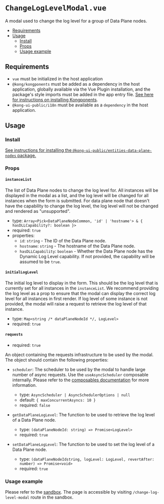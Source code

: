 # `ChangeLogLevelModal.vue`

A modal used to change the log level for a group of Data Plane nodes.

- [Requirements](#requirements)
- [Usage](#usage)
  - [Install](#install)
  - [Props](#props)
  - [Usage example](#usage-example)

## Requirements

- `vue` must be initialized in the host application
- `@kong/kongponents` must be added as a dependency in the host application, globally available via the Vue Plugin installation, and the package's style imports must be added in the app entry file. [See here for instructions on installing Kongponents](https://kongponents.konghq.com/#globally-install-all-kongponents).
- `@kong-ui-public/i18n` must be available as a `dependency` in the host application.

## Usage

### Install
[See instructions for installing the `@kong-ui-public/entities-data-plane-nodes` package.](../README.md#install)

### Props

#### `instanceList`

The list of Data Plane nodes to change the log level for. All instances will be displayed in the modal as a list,
and the log level will be changed for all instances when the form is submitted. For data plane node that doesn't
have the capability to change the log level, the log level will not be changed and rendered as "unsupported".

- type: `Array<Pick<DataPlaneNodeCommon, 'id' | 'hostname'> & { hasDLLCapability?: boolean }>`
- required: `true`
- properties:
  - `id`: `string` - The ID of the Data Plane node.
  - `hostname`: `string` - The hostname of the Data Plane node.
  - `hasDLLCapability`: `boolean` - Whether the Data Plane node has the Dynamic Log Level capability. If not provided, the capability will be assumed to be `true`.

#### `initialLogLevel`

The initial log level to display in the form. This should be the log level that is currently set for all instances in the `instanceList`.
We recommend providing the log level as a prop to ensure that the modal can display the correct log level for all instances in first render.
If log level of some instance is not provided, the modal will raise a request to retrieve the log level of that instance.

- type: `Map<string /* dataPlaneNodeId */, LogLevel>`
- required: `true`

#### `requests`

- required: `true`

An object containing the requests infrastructure to be used by the modal. The object should contain the following properties:

- `scheduler`: The scheduler to be used by the modal to handle large number of async requests. Use the `useAsyncScheduler` composable internally. Please refer to the [composables documentation](./use-async-scheduler.md) for more information.
  - type: `AsyncScheduler | AsyncSchedulerOptions | null`
  - default: `{ maxConcurrentAsyncs: 10 }`
  - required: `false`
  
- `getDataPlaneLogLevel`: The function to be used to retrieve the log level of a Data Plane node.
  - type: `(dataPlaneNodeId: string) => Promise<LogLevel>`
  - required: `true`

- `setDataPlaneLogLevel`: The function to be used to set the log level of a Data Plane node.
  - type: `(dataPlaneNodeIdstring, logLevel: LogLevel, revertAfter: number) => Promise<void>`
  - required: `true`

### Usage example

Please refer to the [sandbox](../sandbox/pages/ChangeLogLevel.vue). The page is accessible by visiting `/change-log-level-modal` route in the sandbox.

